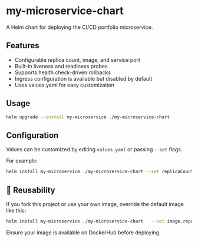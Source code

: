 # my-microservice-chart

A Helm chart for deploying the CI/CD portfolio microservice.

## Features

- Configurable replica count, image, and service port
- Built-in liveness and readiness probes
- Supports health check-driven rollbacks
- Ingress configuration is available but disabled by default
- Uses values.yaml for easy customization

## Usage

```bash
helm upgrade --install my-microservice ./my-microservice-chart
```

## Configuration

Values can be customized by editing `values.yaml` or passing `--set` flags.

For example:

```bash
helm install my-microservice ./my-microservice-chart --set replicaCount=2
```

## 🔁 Reusability

If you fork this project or use your own image, override the default image like this:

```bash
helm install my-microservice ./my-microservice-chart   --set image.repository=yourdockerhubuser/yourimage
```

Ensure your image is available on DockerHub before deploying.
